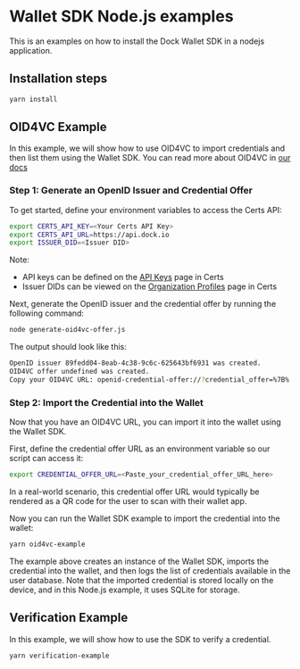 # Wallet SDK Node.js examples
This is an examples on how to install the Dock Wallet SDK in a nodejs application.

## Installation steps

```bash
yarn install
```

## OID4VC Example

In this example, we will show how to use OID4VC to import credentials and then list them using the Wallet SDK.
You can read more about OID4VC in [our docs](https://docs.dock.io/developer-documentation/key-standards/interoperability-with-openid/openid-issuance-and-verification-integration-guide)

### Step 1: Generate an OpenID Issuer and Credential Offer

To get started, define your environment variables to access the Certs API:

```bash
export CERTS_API_KEY=<Your Certs API Key>
export CERTS_API_URL=https://api.dock.io
export ISSUER_DID=<Issuer DID>
```
Note: 
* API keys can be defined on the [API Keys](https://certs.dock.io/keys) page in Certs
* Issuer DIDs can be viewed on the [Organization Profiles](https://certs.dock.io/dids) page in Certs 

Next, generate the OpenID issuer and the credential offer by running the following command:

```bash
node generate-oid4vc-offer.js
```

The output should look like this:

```bash
OpenID issuer 89fedd04-8eab-4c38-9c6c-625643bf6931 was created.
OID4VC offer undefined was created.
Copy your OID4VC URL: openid-credential-offer://?credential_offer=%7B%......
```

### Step 2: Import the Credential into the Wallet

Now that you have an OID4VC URL, you can import it into the wallet using the Wallet SDK.

First, define the credential offer URL as an environment variable so our script can access it:

```bash
export CREDENTIAL_OFFER_URL=<Paste_your_credential_offer_URL_here>
```

In a real-world scenario, this credential offer URL would typically be rendered as a QR code for the user to scan with their wallet app.

Now you can run the Wallet SDK example to import the credential into the wallet:

```bash
yarn oid4vc-example
```

The example above creates an instance of the Wallet SDK, imports the credential into the wallet, and then logs the list of credentials available in the user database. Note that the imported credential is stored locally on the device, and in this Node.js example, it uses SQLite for storage.

## Verification Example

In this example, we will show how to use the SDK to verify a credential.

``` bash
yarn verification-example

```

